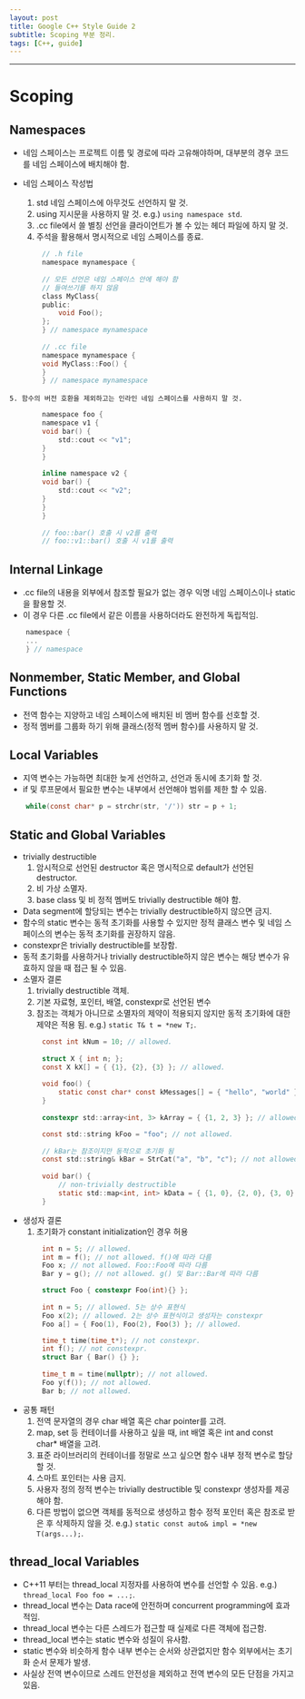 ```yaml
---
layout: post
title: Google C++ Style Guide 2
subtitle: Scoping 부분 정리.
tags: [C++, guide]
---
```


-------------

# Scoping
## Namespaces
- 네임 스페이스는 프로젝트 이름 및 경로에 따라 고유해야하며, 대부분의 경우 코드를 네임 스페이스에 배치해야 함.

- 네임 스페이스 작성법
    1. std 네임 스페이스에 아무것도 선언하지 말 것.
	2. using 지시문을 사용하지 말 것. e.g.) `using namespace std`.
	3. .cc file에서 쓸 별칭 선언을 클라이언트가 볼 수 있는 헤더 파일에 하지 말 것.
    4. 주석을 활용해서 명시적으로 네임 스페이스를 종료.
~~~C
        // .h file
        namespace mynamespace {
		
        // 모든 선언은 네임 스페이스 안에 해야 함
        // 들여쓰기를 하지 않음 
        class MyClass{
        public:
            void Foo();
        };
        } // namespace mynamespace
		
        // .cc file
        namespace mynamespace {
        void MyClass::Foo() {
        }
        } // namespace mynamespace
~~~
	5. 함수의 버전 호환을 제외하고는 인라인 네임 스페이스를 사용하지 말 것.
~~~C
        namespace foo {
        namespace v1 {
        void bar() {
            std::cout << "v1";
        }
        }
		
        inline namespace v2 {
        void bar() {
            std::cout << "v2";
        }
        }
        }
	
        // foo::bar() 호출 시 v2를 출력
        // foo::v1::bar() 호출 시 v1를 출력
~~~
	
## Internal Linkage
- .cc file의 내용을 외부에서 참조할 필요가 없는 경우 익명 네임 스페이스이나 static을 활용할 것.
- 이 경우 다른 .cc file에서 같은 이름을 사용하더라도 완전하게 독립적임.
~~~C
    namespace {
    ...
    } // namespace
~~~

## Nonmember, Static Member, and Global Functions
- 전역 함수는 지양하고 네임 스페이스에 배치된 비 멤버 함수를 선호할 것.
- 정적 멤버를 그룹화 하기 위해 클래스(정적 멤버 함수)를 사용하지 말 것.

## Local Variables
- 지역 변수는 가능하면 최대한 늦게 선언하고, 선언과 동시에 초기화 할 것.
- if 및 루프문에서 필요한 변수는 내부에서 선언해야 범위를 제한 할 수 있음.
~~~C
    while(const char* p = strchr(str, '/')) str = p + 1;
~~~

## Static and Global Variables
- trivially destructible
    1. 암시적으로 선언된 destructor 혹은 명시적으로 default가 선언된 destructor.
	2. 비 가상 소멸자.
	3. base class 및 비 정적 멤버도 trivially destructible 해야 함.
- Data segment에 할당되는 변수는 trivially destructible하지 않으면 금지.
- 함수의 static 변수는 동적 초기화를 사용할 수 있지만 정적 클래스 변수 및 네임 스페이스의 변수는 동적 초기화를 권장하지 않음.
- constexpr은 trivially destructible를 보장함.
- 동적 초기화를 사용하거나 trivially destructible하지 않은 변수는 해당 변수가 유효하지 않을 때 접근 될 수 있음.
- 소멸자 결론
    1. trivially destructible 객체.
	2. 기본 자료형, 포인터, 배열, constexpr로 선언된 변수
	3. 참조는 객체가 아니므로 소멸자의 제약이 적용되지 않지만 동적 초기화에 대한 제약은 적용 됨. e.g.) `static T& t = *new T;`.

~~~C
        const int kNum = 10; // allowed.
		
        struct X { int n; };
        const X kX[] = { {1}, {2}, {3} }; // allowed.
		
        void foo() {
            static const char* const kMessages[] = { "hello", "world" } // allowed.
        }
        
        constexpr std::array<int, 3> kArray = { {1, 2, 3} }; // allowed.
~~~

~~~C
        const std::string kFoo = "foo"; // not allowed.
		
        // kBar는 참조이지만 동적으로 초기화 됨
        const std::string& kBar = StrCat("a", "b", "c"); // not allowed.
		
        void bar() {
            // non-trivially destructible
            static std::map<int, int> kData = { {1, 0}, {2, 0}, {3, 0} }; // not allowed.
        }
~~~
- 생성자 결론
    1. 초기화가 constant initialization인 경우 허용
~~~C
        int n = 5; // allowed.
        int m = f(); // not allowed. f()에 따라 다름 
        Foo x; // not allowed. Foo::Foo에 따라 다름 
        Bar y = g(); // not allowed. g() 및 Bar::Bar에 따라 다름 
~~~

~~~C
        struct Foo { constexpr Foo(int){} };
		
        int n = 5; // allowed. 5는 상수 표현식
        Foo x(2); // allowed. 2는 상수 표현식이고 생성자는 constexpr
        Foo a[] = { Foo(1), Foo(2), Foo(3) }; // allowed.
~~~

~~~C
        time_t time(time_t*); // not constexpr.
        int f(); // not constexpr.
        struct Bar { Bar() {} };
		
        time_t m = time(nullptr); // not allowed.
        Foo y(f()); // not allowed.
        Bar b; // not allowed.
~~~
- 공통 패턴
    1. 전역 문자열의 경우 char 배열 혹은 char pointer를 고려.
	2. map, set 등 컨테이너를 사용하고 싶을 때, int 배열 혹은 int and const char* 배열을 고려.
	3. 표준 라이브러리의 컨테이너를 정말로 쓰고 싶으면 함수 내부 정적 변수로 할당할 것.
	4. 스마트 포인터는 사용 금지.
	5. 사용자 정의 정적 변수는 trivially destructible 및 constexpr 생성자를 제공해야 함.
	6. 다른 방법이 없으면 객체를 동적으로 생성하고 함수 정적 포인터 혹은 참조로 받은 후 삭제하지 않을 것. e.g.) `static const auto& impl = *new T(args...);`.
	
## thread_local Variables
- C++11 부터는 thread_local 지정자를 사용하여 변수를 선언할 수 있음. e.g.) `thread_local Foo foo = ...;`.
- thread_local 변수는 Data race에 안전하며 concurrent programming에 효과적임.
- thread_local 변수는 다른 스레드가 접근할 때 실제로 다른 객체에 접근함.
- thread_local 변수는 static 변수와 성질이 유사함.
- static 변수와 비슷하게 함수 내부 변수는 순서와 상관없지만 함수 외부에서는 초기화 순서 문제가 발생.
- 사실상 전역 변수이므로 스레드 안전성을 제외하고 전역 변수의 모든 단점을 가지고 있음.